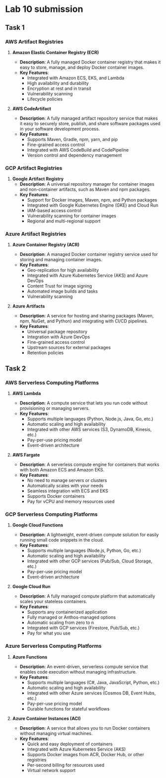 # Lab 10 submission

## Task 1

### AWS Artifact Registries

1. **Amazon Elastic Container Registry (ECR)**
   - **Description**: A fully managed Docker container registry that makes it easy to store, manage, and deploy Docker container images.
   - **Key Features**:
     - Integrated with Amazon ECS, EKS, and Lambda
     - High availability and durability
     - Encryption at rest and in transit
     - Vulnerability scanning
     - Lifecycle policies

2. **AWS CodeArtifact**
   - **Description**: A fully managed artifact repository service that makes it easy to securely store, publish, and share software packages used in your software development process.
   - **Key Features**:
     - Supports Maven, Gradle, npm, yarn, and pip
     - Fine-grained access control
     - Integrated with AWS CodeBuild and CodePipeline
     - Version control and dependency management

### GCP Artifact Registries

1. **Google Artifact Registry**
   - **Description**: A universal repository manager for container images and non-container artifacts, such as Maven and npm packages.
   - **Key Features**:
     - Support for Docker images, Maven, npm, and Python packages
     - Integrated with Google Kubernetes Engine (GKE) and Cloud Run
     - IAM-based access control
     - Vulnerability scanning for container images
     - Regional and multi-regional support

### Azure Artifact Registries

1. **Azure Container Registry (ACR)**
   - **Description**: A managed Docker container registry service used for storing and managing container images.
   - **Key Features**:
     - Geo-replication for high availability
     - Integrated with Azure Kubernetes Service (AKS) and Azure DevOps
     - Content Trust for image signing
     - Automated image builds and tasks
     - Vulnerability scanning

2. **Azure Artifacts**
   - **Description**: A service for hosting and sharing packages (Maven, npm, NuGet, and Python) and integrating with CI/CD pipelines.
   - **Key Features**:
     - Universal package repository
     - Integration with Azure DevOps
     - Fine-grained access control
     - Upstream sources for external packages
     - Retention policies

## Task 2

### AWS Serverless Computing Platforms

1. **AWS Lambda**
   - **Description**: A compute service that lets you run code without provisioning or managing servers.
   - **Key Features**:
     - Supports multiple languages (Python, Node.js, Java, Go, etc.)
     - Automatic scaling and high availability
     - Integrated with other AWS services (S3, DynamoDB, Kinesis, etc.)
     - Pay-per-use pricing model
     - Event-driven architecture

2. **AWS Fargate**
   - **Description**: A serverless compute engine for containers that works with both Amazon ECS and Amazon EKS.
   - **Key Features**:
     - No need to manage servers or clusters
     - Automatically scales with your needs
     - Seamless integration with ECS and EKS
     - Supports Docker containers
     - Pay for vCPU and memory resources used

### GCP Serverless Computing Platforms

1. **Google Cloud Functions**
   - **Description**: A lightweight, event-driven compute solution for easily running small code snippets in the cloud.
   - **Key Features**:
     - Supports multiple languages (Node.js, Python, Go, etc.)
     - Automatic scaling and high availability
     - Integrated with other GCP services (Pub/Sub, Cloud Storage, etc.)
     - Pay-per-use pricing model
     - Event-driven architecture

2. **Google Cloud Run**
   - **Description**: A fully managed compute platform that automatically scales your stateless containers.
   - **Key Features**:
     - Supports any containerized application
     - Fully managed or Anthos-managed options
     - Automatic scaling from zero to n
     - Integrated with GCP services (Firestore, Pub/Sub, etc.)
     - Pay for what you use

### Azure Serverless Computing Platforms

1. **Azure Functions**
   - **Description**: An event-driven, serverless compute service that enables code execution without managing infrastructure.
   - **Key Features**:
     - Supports multiple languages (C#, Java, JavaScript, Python, etc.)
     - Automatic scaling and high availability
     - Integrated with other Azure services (Cosmos DB, Event Hubs, etc.)
     - Pay-per-use pricing model
     - Durable functions for stateful workflows

2. **Azure Container Instances (ACI)**
   - **Description**: A service that allows you to run Docker containers without managing virtual machines.
   - **Key Features**:
     - Quick and easy deployment of containers
     - Integrated with Azure Kubernetes Service (AKS)
     - Supports Docker images from ACR, Docker Hub, or other registries
     - Per-second billing for resources used
     - Virtual network support
